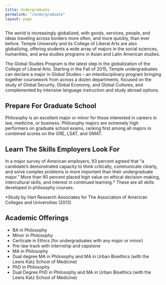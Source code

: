 ```yaml
---
title: Undergraduate
permalink: "/undergraduate"
layout: page
---
```


The world is increasingly globalized, with goods, services, people, and ideas traveling across borders more often, and more quickly, than ever before. Temple University and its College of Liberal Arts are also globalizing, offering students a wide array of majors in the social sciences, humanities, and area studies programs in Asian and Latin American studies.

The Global Studies Program is the latest step in the globalization of the College of Liberal Arts.  Starting in the Fall of 2015, Temple undergraduates can declare a major in Global Studies – an interdisciplinary program bringing together coursework from across a dozen departments, focused on the study of Global Security, Global Economy, and Global Cultures, and complemented by intensive language instruction and study abroad options.


## Prepare For Graduate School

Philosophy is an excellent major or minor for those interested in careers in law, medicine, or 
business. Philosophy majors are extremely high performers on graduate school exams, ranking first 
among all majors in combined scores on the GRE, LSAT, and GMAT.

## Learn The Skills Employers Look For

In a major survey of American employers, 93 percent agreed that “a candidate’s demonstrated 
capacity to think critically, communicate clearly, and solve complex problems is more important 
than their undergraduate major.” More than 90 percent placed high value on ethical decision-making, 
intercultural skills, and interest in continued learning.* These are all skills developed in 
philosophy courses.

*Study by Hart Research Associates for The Association of American Colleges
and Universities (2013)


## Academic Offerings

- BA in Philosophy
- Minor in Philosophy
- Certicate in Ethics (for undergraduates with any major or minor)
- Pre-law track with internship and capstone
- MA in Philosophy
- Dual degree MA in Philosophy and MA in Urban Bioethics (with the Lewis Katz School of Medicine)
- PhD in Philosophy
- Dual Degree PhD in Philosophy and MA in Urban Bioethics (with the Lewis Katz School of Medicine)
